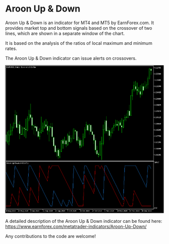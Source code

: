 # Aroon Up & Down

Aroon Up & Down is an indicator for MT4 and MT5 by EarnForex.com. It provides market top and bottom signals based on the crossover of two lines, which are shown in a separate window of the chart.

It is based on the analysis of the ratios of local maximum and minimum rates.

The Aroon Up & Down indicator can issue alerts on crossovers.

![Example of Aroon Up & Down indicator on the daily chart of EUR/USD with three crossover signals](https://github.com/EarnForex/Aroon-Up-Down/blob/main/README_Images/aroon-up-and-down-indicator-for-mt4-mt5.png)

A detailed description of the Aroon Up & Down indicator can be found here:
https://www.earnforex.com/metatrader-indicators/Aroon-Up-Down/

Any contributions to the code are welcome!
